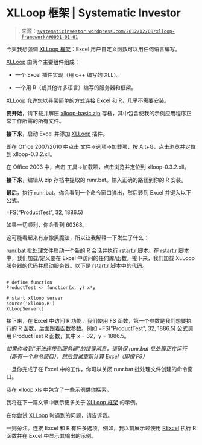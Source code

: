 <!--yml

category: 未分类

date: 2024-05-18 14:35:26

-->

# XLLoop 框架 | Systematic Investor

> 来源：[`systematicinvestor.wordpress.com/2012/12/08/xlloop-framework/#0001-01-01`](https://systematicinvestor.wordpress.com/2012/12/08/xlloop-framework/#0001-01-01)

今天我想强调 [XLLoop 框架](http://xlloop.sourceforge.net/)：Excel 用户自定义函数可以用任何语言编写。

[XLLoop](http://xlloop.sourceforge.net/) 由两个主要组件组成：

+   一个 Excel 插件实现（用 c++ 编写的 XLL）。

+   一个用 R（或其他许多语言）编写的服务器和框架。

[XLLoop](http://xlloop.sourceforge.net/) 允许您以非常简单的方式连接 Excel 和 R，几乎不需要安装。

**要开始**，请下载并解压 [xlloop-basic.zip](http://www.systematicportfolio.com/xlloop-basic.zip) 存档，其中包含使我的示例应用程序正常工作所需的所有文件。

**接下来**，启动 Excel 并添加 [XLLoop](http://xlloop.sourceforge.net/) 插件。

即在 Office 2007/2010 中点击 文件->选项->加载项，按 Alt+G，点击浏览并定位到 xlloop-0.3.2.xll。

在 Office 2003 中，点击 工具->加载项，点击浏览并定位到 xlloop-0.3.2.xll。

**接下来**，编辑从 zip 存档中提取的 runr.bat。输入正确的路径到你的 R 安装。

**最后**，执行 runr.bat，你会看到一个命令窗口弹出，然后转到 Excel 并键入以下公式。

=FS(“ProductTest”, 32, 1886.5)

如果一切顺利，你会看到 60368。

这可能看起来有点像黑魔法，所以让我解释一下发生了什么：

runr.bat 批处理文件启动一个新的 R 会话并执行 rstart.r 脚本。在 rstart.r 脚本中，我们加载/定义要在 Excel 中访问的任何库/函数。接下来，我们加载 XLLoop 服务器的代码并启动服务器。以下是 rstart.r 脚本中的代码。

```

# define function
ProductTest <- function(x, y) x*y

# start xlloop server
source('xlloop.R')
XLLoopServer()

```

接下来，在 Excel 中访问 R 功能，我们使用 FS 函数，第一个参数是我们想要执行的 R 函数，后面跟着函数参数。例如 =FS("ProductTest", 32, 1886.5) 公式调用 ProductTest R 函数，其中 x = 32，y = 1886.5。

*如果你收到“无法连接到服务器”的错误消息，请确保 runr.bat 批处理正在运行（即有一个命令窗口），然后尝试重新计算 Excel（即按 F9）*

一旦你完成了在 Excel 中的工作，你可以关闭 runr.bat 批处理文件创建的命令窗口。

我在 xlloop.xls 中包含了一些示例供你探索。

我将在下一篇文章中展示更多关于 [XLLoop 框架](http://xlloop.sourceforge.net/) 的示例。

在你尝试 [XLLoop](http://xlloop.sourceforge.net/) 时遇到的问题，请告诉我。

一则旁注。连接 Excel 和 R 有许多选项。例如，我以前展示过使用 [RExcel](http://en.wikipedia.org/wiki/RExcel) 执行 R 函数并在 Excel 中显示其输出的示例。
